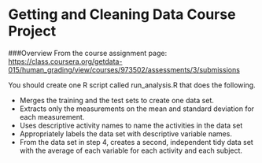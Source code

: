 # Getting and Cleaning Data Course Project

###Overview
From the course assignment page:
<https://class.coursera.org/getdata-015/human_grading/view/courses/973502/assessments/3/submissions>
  

You should create one R script called run_analysis.R that does the following. 
* Merges the training and the test sets to create one data set.
* Extracts only the measurements on the mean and standard deviation for each measurement. 
* Uses descriptive activity names to name the activities in the data set
* Appropriately labels the data set with descriptive variable names. 
* From the data set in step 4, creates a second, independent tidy data set with the average of each variable for each activity and each subject.
